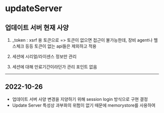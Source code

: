 # updateServer

## 업데이트 서버 현재 사양

1. _token : 
  xsrf 용 토큰으로 => 토큰이 없으면 접근이 불가능한데, 장비 agent나 헬스체크 등등 토큰이 없는 api들은 제외하고 적용

2. 세션에 시리얼/라이센스 정보만 관리
3. 세션에 대해 만료기간이라던가 관리 포인트 없음

----------------------------------------------------------

## 2022-10-26
* 업데이트 서버 사양 변경을 지양하기 위해 session login 방식으로 구현 결정
* Update Server 특성상 과부화의 위험이 없기 때문에 memorystore를 사용하여 
